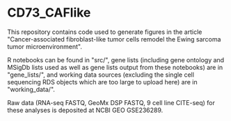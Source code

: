# CD73_CAFlike
This repository contains code used to generate figures in the article "Cancer-associated fibroblast-like tumor cells remodel the Ewing sarcoma tumor microenvironment".

R notebooks can be found in "src/", gene lists (including gene ontology and MSigDb lists used as well as gene lists output from these notebooks) are in "gene_lists/", and working data sources (excluding the single cell sequencing RDS objects which are too large to upload here) are in "working_data/". 

Raw data (RNA-seq FASTQ, GeoMx DSP FASTQ, 9 cell line CITE-seq) for these analyses is deposited at NCBI GEO GSE236289. 
